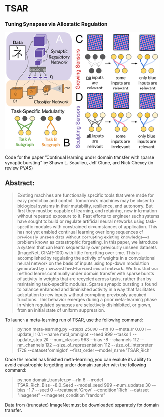 # TSAR
### Tuning Synapses via Allostatic Regulation

![alt text](Figure_0.png) 

Code for the paper "Continual learning under domain transfer with sparse synaptic bursting"
by Shawn L. Beaulieu, Jeff Clune, and Nick Cheney (in review _PNAS_)

## Abstract:


> Existing machines are functionally specific tools that were made for easy prediction and control. Tomorrow’s machines may be closer to biological systems in their  mutability, resilience, and autonomy. But first they must be capable of learning, and retaining, new information without repeated exposure to it. Past efforts to engineer such systems have sought to build or regulate artificial neural networks using task-specific modules with constrained circumstances of application. This has not yet enabled continual learning over long sequences of previously unseen data without corrupting existing knowledge—a problem known as catastrophic forgetting. In this paper, we introduce a system that can learn sequentially over previously unseen datasets (ImageNet, CIFAR-100) with little forgetting over time. This is accomplished by regulating the activity of weights in a convolutional neural network on the basis of inputs using top-down modulation generated by a second feed-forward neural network. We find that our method learns continually under domain transfer with sparse bursts of activity in weights that are recycled across tasks, rather than by maintaining task-specific modules. Sparse synaptic bursting is found to balance enhanced and diminished activity in a way that facilitates adaptation to new inputs without corrupting previously acquired functions. This behavior emerges during a prior meta-learning phase in which regulated synapses are selectively disinhibited, or grown, from an initial state of uniform suppression.

To launch a meta-learning run of TSAR, use the following command:

> python meta-learning.py --steps 25000 --rln 10 --meta_lr 0.001 --update_lr 0.1 --name mrcl_omniglot --seed 999 --tasks 1 --update_step 20 --num_classes 963 --bias -8 --channels 112 --nm_channels 192 --size_of_representation 112 --size_of_interpreter 1728 --dataset 'omniglot' --first_order --model_name 'TSAR_Rich'

Once the model has finished meta-learning, you can evalute its ability to avoid catastrophic forgetting under domain transfer with the following command:

> python domain_transfer.py --rln 6 --model TSAR_Rich_Bias=-8.0_Seed --model_seed 999 --num_updates 30 --bias -1.7 --seed 0 --treatment 'Grow' --condition 'Rich' --dataset "imagenet" --imagenet_condition "random"

Data from (truncated) ImageNet must be downloaded separately for domain transfer.

